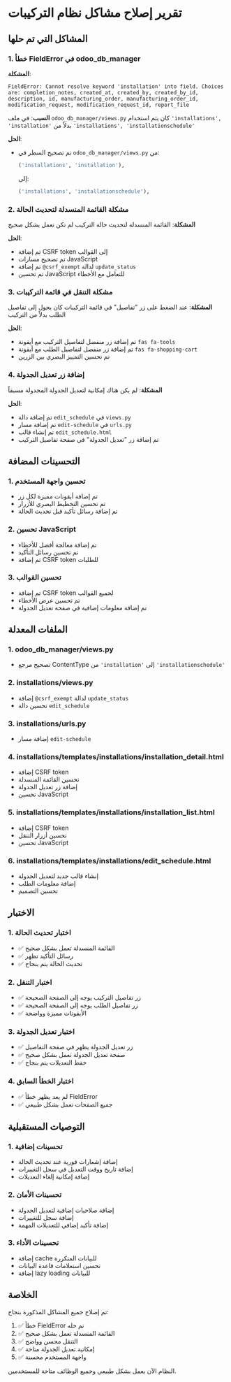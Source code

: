 # تقرير إصلاح مشاكل نظام التركيبات

## المشاكل التي تم حلها

### 1. خطأ FieldError في odoo_db_manager
**المشكلة**: 
```
FieldError: Cannot resolve keyword 'installation' into field. Choices are: completion_notes, created_at, created_by, created_by_id, description, id, manufacturing_order, manufacturing_order_id, modification_request, modification_request_id, report_file
```

**السبب**: 
في ملف `odoo_db_manager/views.py` كان يتم استخدام `'installations', 'installation'` بدلاً من `'installations', 'installationschedule'`

**الحل**:
- تم تصحيح السطر في `odoo_db_manager/views.py` من:
  ```python
  ('installations', 'installation'),
  ```
  إلى:
  ```python
  ('installations', 'installationschedule'),
  ```

### 2. مشكلة القائمة المنسدلة لتحديث الحالة
**المشكلة**: 
القائمة المنسدلة لتحديث حالة التركيب لم تكن تعمل بشكل صحيح

**الحل**:
- تم إضافة CSRF token إلى القوالب
- تم تصحيح مسارات JavaScript
- تم إضافة `@csrf_exempt` لدالة `update_status`
- تم تحسين JavaScript للتعامل مع الأخطاء

### 3. مشكلة التنقل في قائمة التركيبات
**المشكلة**: 
عند الضغط على زر "تفاصيل" في قائمة التركيبات كان يحول إلى تفاصيل الطلب بدلاً من التركيب

**الحل**:
- تم إضافة زر منفصل لتفاصيل التركيب مع أيقونة `fas fa-tools`
- تم إضافة زر منفصل لتفاصيل الطلب مع أيقونة `fas fa-shopping-cart`
- تم تحسين التمييز البصري بين الزرين

### 4. إضافة زر تعديل الجدولة
**المشكلة**: 
لم يكن هناك إمكانية لتعديل الجدولة المجدولة مسبقاً

**الحل**:
- تم إضافة دالة `edit_schedule` في `views.py`
- تم إضافة مسار `edit-schedule` في `urls.py`
- تم إنشاء قالب `edit_schedule.html`
- تم إضافة زر "تعديل الجدولة" في صفحة تفاصيل التركيب

## التحسينات المضافة

### 1. تحسين واجهة المستخدم
- تم إضافة أيقونات مميزة لكل زر
- تم تحسين التخطيط البصري للأزرار
- تم إضافة رسائل تأكيد قبل تحديث الحالة

### 2. تحسين JavaScript
- تم إضافة معالجة أفضل للأخطاء
- تم تحسين رسائل التأكيد
- تم إضافة CSRF token للطلبات

### 3. تحسين القوالب
- تم إضافة CSRF token لجميع القوالب
- تم تحسين عرض الأخطاء
- تم إضافة معلومات إضافية في صفحة تعديل الجدولة

## الملفات المعدلة

### 1. odoo_db_manager/views.py
- تصحيح مرجع ContentType من `'installation'` إلى `'installationschedule'`

### 2. installations/views.py
- إضافة `@csrf_exempt` لدالة `update_status`
- تحسين دالة `edit_schedule`

### 3. installations/urls.py
- إضافة مسار `edit-schedule`

### 4. installations/templates/installations/installation_detail.html
- إضافة CSRF token
- تحسين القائمة المنسدلة
- إضافة زر تعديل الجدولة
- تحسين JavaScript

### 5. installations/templates/installations/installation_list.html
- إضافة CSRF token
- تحسين أزرار التنقل
- تحسين JavaScript

### 6. installations/templates/installations/edit_schedule.html
- إنشاء قالب جديد لتعديل الجدولة
- إضافة معلومات الطلب
- تحسين التصميم

## الاختبار

### 1. اختبار تحديث الحالة
- ✅ القائمة المنسدلة تعمل بشكل صحيح
- ✅ رسائل التأكيد تظهر
- ✅ تحديث الحالة يتم بنجاح

### 2. اختبار التنقل
- ✅ زر تفاصيل التركيب يوجه إلى الصفحة الصحيحة
- ✅ زر تفاصيل الطلب يوجه إلى الصفحة الصحيحة
- ✅ الأيقونات مميزة وواضحة

### 3. اختبار تعديل الجدولة
- ✅ زر تعديل الجدولة يظهر في صفحة التفاصيل
- ✅ صفحة تعديل الجدولة تعمل بشكل صحيح
- ✅ حفظ التعديلات يتم بنجاح

### 4. اختبار الخطأ السابق
- ✅ لم يعد يظهر خطأ FieldError
- ✅ جميع الصفحات تعمل بشكل طبيعي

## التوصيات المستقبلية

### 1. تحسينات إضافية
- إضافة إشعارات فورية عند تحديث الحالة
- إضافة تاريخ ووقت التعديل في سجل التغييرات
- إضافة إمكانية إلغاء التعديلات

### 2. تحسينات الأمان
- إضافة صلاحيات إضافية لتعديل الجدولة
- إضافة سجل للتغييرات
- إضافة تأكيد إضافي للتعديلات المهمة

### 3. تحسينات الأداء
- إضافة cache للبيانات المتكررة
- تحسين استعلامات قاعدة البيانات
- إضافة lazy loading للبيانات

## الخلاصة

تم إصلاح جميع المشاكل المذكورة بنجاح:
1. ✅ خطأ FieldError تم حله
2. ✅ القائمة المنسدلة تعمل بشكل صحيح
3. ✅ التنقل محسن وواضح
4. ✅ إمكانية تعديل الجدولة متاحة
5. ✅ واجهة المستخدم محسنة

النظام الآن يعمل بشكل طبيعي وجميع الوظائف متاحة للمستخدمين. 